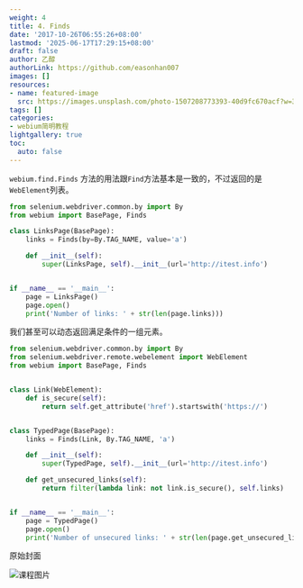 ```yaml
---
weight: 4
title: 4. Finds
date: '2017-10-26T06:55:26+08:00'
lastmod: '2025-06-17T17:29:15+08:00'
draft: false
author: 乙醇
authorLink: https://github.com/easonhan007
images: []
resources:
- name: featured-image
  src: https://images.unsplash.com/photo-1507208773393-40d9fc670acf?w=300
tags: []
categories:
- webium简明教程
lightgallery: true
toc:
  auto: false
---
```




```webium.find.Finds``` 方法的用法跟```Find```方法基本是一致的，不过返回的是```WebElement```列表。

```python
from selenium.webdriver.common.by import By
from webium import BasePage, Finds

class LinksPage(BasePage):
    links = Finds(by=By.TAG_NAME, value='a')

    def __init__(self):
        super(LinksPage, self).__init__(url='http://itest.info')


if __name__ == '__main__':
    page = LinksPage()
    page.open()
    print('Number of links: ' + str(len(page.links)))
```

我们甚至可以动态返回满足条件的一组元素。

```python
from selenium.webdriver.common.by import By
from selenium.webdriver.remote.webelement import WebElement
from webium import BasePage, Finds


class Link(WebElement):
    def is_secure(self):
        return self.get_attribute('href').startswith('https://')


class TypedPage(BasePage):
    links = Finds(Link, By.TAG_NAME, 'a')

    def __init__(self):
        super(TypedPage, self).__init__(url='http://itest.info')

    def get_unsecured_links(self):
        return filter(lambda link: not link.is_secure(), self.links)


if __name__ == '__main__':
    page = TypedPage()
    page.open()
    print('Number of unsecured links: ' + str(len(page.get_unsecured_links())))

```



原始封面

![课程图片](https://images.unsplash.com/photo-1507208773393-40d9fc670acf?w=300)

